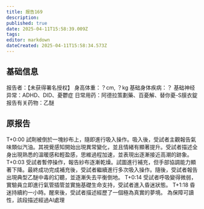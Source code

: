 ```yaml
---
title: 报告169
description: 
published: true
date: 2025-04-11T15:58:39.009Z
tags: 
editor: markdown
dateCreated: 2025-04-11T15:58:34.573Z
---
```


## 基础信息
报告者：【未获得署名授权】
身高体重：？cm, ？kg
基础身体疾病：？
基础神经异常：ADHD、DID、憂鬱症
日常用药：阿德拉策劃藥、百憂解、替你憂-S膜衣錠
报告有关药物：乙醚

## 原报告
T+0:00 試劑被倒於一塊紗布上，隨即進行吸入操作。吸入後，受試者主觀報告氣味類似汽油。其視覺感知開始出現異常變化，並且情緒有顯著提升。受試者描述全身出現熟悉的溫暖感和輕盈感，思維過程加速，並表現出逐漸接近高潮的跡象。
T+0:03 受試者暫停操作，報告紗布逐漸乾燥。試圖進行補充，但手部協調能力顯著下降。最終成功完成補充後，受試者繼續進行多次吸入操作。隨後，受試者報告出現典型乙醚中毒的幻聽，並逐漸失去平衡倒地。
T+0:14 受試者呼吸變得微弱，實驗員立即進行氣管插管並實施基礎生命支持，受試者進入昏迷狀態。
T+1:18 昏迷持續約一小時。醒來後，受試者描述經歷了一個極為真實的夢境。
為保障可讀性，該段描述經過AI處理